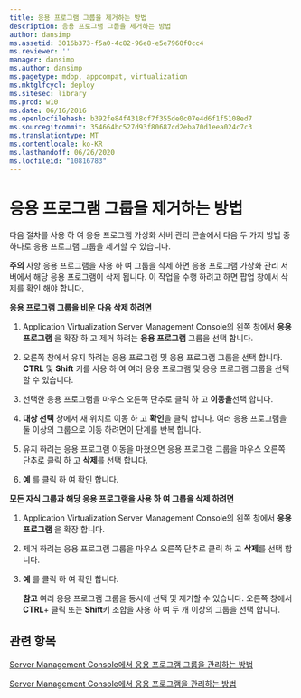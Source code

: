 ```yaml
---
title: 응용 프로그램 그룹을 제거하는 방법
description: 응용 프로그램 그룹을 제거하는 방법
author: dansimp
ms.assetid: 3016b373-f5a0-4c82-96e8-e5e7960f0cc4
ms.reviewer: ''
manager: dansimp
ms.author: dansimp
ms.pagetype: mdop, appcompat, virtualization
ms.mktglfcycl: deploy
ms.sitesec: library
ms.prod: w10
ms.date: 06/16/2016
ms.openlocfilehash: b392fe84f4318cf7f355de0c07e4d6f1f5108ed7
ms.sourcegitcommit: 354664bc527d93f80687cd2eba70d1eea024c7c3
ms.translationtype: MT
ms.contentlocale: ko-KR
ms.lasthandoff: 06/26/2020
ms.locfileid: "10816783"
---
```

# 응용 프로그램 그룹을 제거하는 방법


다음 절차를 사용 하 여 응용 프로그램 가상화 서버 관리 콘솔에서 다음 두 가지 방법 중 하나로 응용 프로그램 그룹을 제거할 수 있습니다.

**주의**  사항 응용 프로그램을 사용 하 여 그룹을 삭제 하면 응용 프로그램 가상화 관리 서버에서 해당 응용 프로그램이 삭제 됩니다. 이 작업을 수행 하려고 하면 팝업 창에서 삭제를 확인 해야 합니다.

 

**응용 프로그램 그룹을 비운 다음 삭제 하려면**

1.  Application Virtualization Server Management Console의 왼쪽 창에서 **응용 프로그램** 을 확장 하 고 제거 하려는 **응용 프로그램** 그룹을 선택 합니다.

2.  오른쪽 창에서 유지 하려는 응용 프로그램 및 응용 프로그램 그룹을 선택 합니다. **CTRL** 및 **Shift** 키를 사용 하 여 여러 응용 프로그램 및 응용 프로그램 그룹을 선택할 수 있습니다.

3.  선택한 응용 프로그램을 마우스 오른쪽 단추로 클릭 하 고 **이동을**선택 합니다.

4.  **대상 선택** 창에서 새 위치로 이동 하 고 **확인**을 클릭 합니다. 여러 응용 프로그램을 둘 이상의 그룹으로 이동 하려면이 단계를 반복 합니다.

5.  유지 하려는 응용 프로그램 이동을 마쳤으면 응용 프로그램 그룹을 마우스 오른쪽 단추로 클릭 하 고 **삭제**를 선택 합니다.

6.  **예** 를 클릭 하 여 확인 합니다.

**모든 자식 그룹과 해당 응용 프로그램을 사용 하 여 그룹을 삭제 하려면**

1.  Application Virtualization Server Management Console의 왼쪽 창에서 **응용 프로그램** 을 확장 합니다.

2.  제거 하려는 응용 프로그램 그룹을 마우스 오른쪽 단추로 클릭 하 고 **삭제**를 선택 합니다.

3.  **예** 를 클릭 하 여 확인 합니다.

    **참고**  여러 응용 프로그램 그룹을 동시에 선택 및 제거할 수 있습니다. 오른쪽 창에서 **CTRL**+ 클릭 또는 **Shift**키 조합을 사용 하 여 두 개 이상의 그룹을 선택 합니다.

     

## 관련 항목


[Server Management Console에서 응용 프로그램 그룹을 관리하는 방법](how-to-manage-application-groups-in-the-server-management-console.md)

[Server Management Console에서 응용 프로그램을 관리하는 방법](how-to-manage-applications-in-the-server-management-console.md)

 

 





